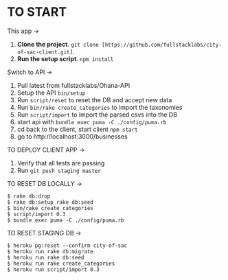 # TO START

This app ->
1. **Clone the project**. `git clone [https://github.com/fullstacklabs/city-of-sac-client.git]`.
2. **Run the setup script**. `npm install`

Switch to API ->

1. Pull latest from fullstacklabs/Ohana-API
2. Setup the API `bin/setup`
3. Run `script/reset` to reset the DB and accept new data
4. Run `bin/rake create_categories` to import the taxonomies
5. Run `script/import` to import the parsed csvs into the DB
6. start api with `bundle exec puma -C ./config/puma.rb`
7. cd back to the client, start client `npm start`
8. go to http://localhost:3000/businesses


TO DEPLOY CLIENT APP ->
1. Verify that all tests are passing
2. Run `git push staging master`

TO RESET DB LOCALLY ->
```
$ rake db:drop
$ rake db:setup rake db:seed
$ bin/rake create_categories
$ script/import 0.3
$ bundle exec puma -C ./config/puma.rb
```

TO RESET STAGING DB ->
```
$ heroku pg:reset --confirm city-of-sac
$ heroku run rake db:migrate
$ heroku run rake db:seed
$ heroku run rake create_categories
$ heroku run script/import 0.3
```
